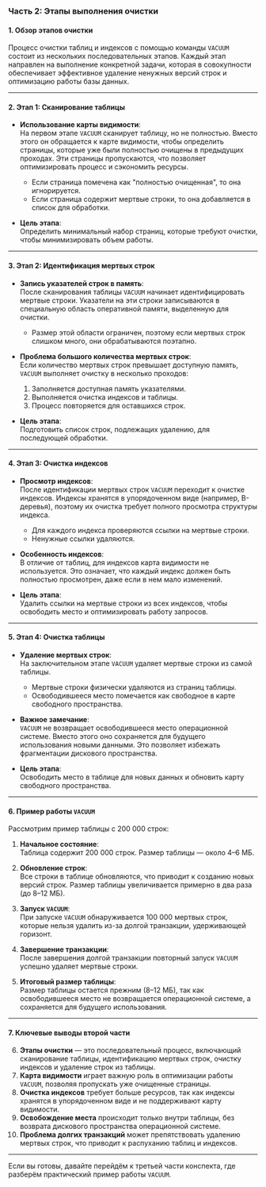 ### **Часть 2: Этапы выполнения очистки**

#### **1. Обзор этапов очистки**
Процесс очистки таблиц и индексов с помощью команды `VACUUM` состоит из нескольких последовательных этапов. Каждый этап направлен на выполнение конкретной задачи, которая в совокупности обеспечивает эффективное удаление ненужных версий строк и оптимизацию работы базы данных.

---

#### **2. Этап 1: Сканирование таблицы**
- **Использование карты видимости**:  
  На первом этапе `VACUUM` сканирует таблицу, но не полностью. Вместо этого он обращается к карте видимости, чтобы определить страницы, которые уже были полностью очищены в предыдущих проходах. Эти страницы пропускаются, что позволяет оптимизировать процесс и сэкономить ресурсы.  
  - Если страница помечена как "полностью очищенная", то она игнорируется.  
  - Если страница содержит мертвые строки, то она добавляется в список для обработки.

- **Цель этапа**:  
  Определить минимальный набор страниц, которые требуют очистки, чтобы минимизировать объем работы.

---

#### **3. Этап 2: Идентификация мертвых строк**
- **Запись указателей строк в память**:  
  После сканирования таблицы `VACUUM` начинает идентифицировать мертвые строки. Указатели на эти строки записываются в специальную область оперативной памяти, выделенную для очистки.  
  - Размер этой области ограничен, поэтому если мертвых строк слишком много, они обрабатываются поэтапно.  

- **Проблема большого количества мертвых строк**:  
  Если количество мертвых строк превышает доступную память, `VACUUM` выполняет очистку в несколько проходов:  
  1. Заполняется доступная память указателями.  
  2. Выполняется очистка индексов и таблицы.  
  3. Процесс повторяется для оставшихся строк.  

- **Цель этапа**:  
  Подготовить список строк, подлежащих удалению, для последующей обработки.

---

#### **4. Этап 3: Очистка индексов**
- **Просмотр индексов**:  
  После идентификации мертвых строк `VACUUM` переходит к очистке индексов. Индексы хранятся в упорядоченном виде (например, B-деревья), поэтому их очистка требует полного просмотра структуры индекса.  
  - Для каждого индекса проверяются ссылки на мертвые строки.  
  - Ненужные ссылки удаляются.  

- **Особенность индексов**:  
  В отличие от таблиц, для индексов карта видимости не используется. Это означает, что каждый индекс должен быть полностью просмотрен, даже если в нем мало изменений.  

- **Цель этапа**:  
  Удалить ссылки на мертвые строки из всех индексов, чтобы освободить место и оптимизировать работу запросов.

---

#### **5. Этап 4: Очистка таблицы**
- **Удаление мертвых строк**:  
  На заключительном этапе `VACUUM` удаляет мертвые строки из самой таблицы.  
  - Мертвые строки физически удаляются из страниц таблицы.  
  - Освободившееся место помечается как свободное в карте свободного пространства.  

- **Важное замечание**:  
  `VACUUM` не возвращает освободившееся место операционной системе. Вместо этого оно сохраняется для будущего использования новыми данными. Это позволяет избежать фрагментации дискового пространства.  

- **Цель этапа**:  
  Освободить место в таблице для новых данных и обновить карту свободного пространства.

---

#### **6. Пример работы `VACUUM`**
Рассмотрим пример таблицы с 200 000 строк:
1. **Начальное состояние**:  
   Таблица содержит 200 000 строк. Размер таблицы — около 4–6 МБ.  

2. **Обновление строк**:  
   Все строки в таблице обновляются, что приводит к созданию новых версий строк. Размер таблицы увеличивается примерно в два раза (до 8–12 МБ).  

3. **Запуск `VACUUM`**:  
   При запуске `VACUUM` обнаруживается 100 000 мертвых строк, которые нельзя удалить из-за долгой транзакции, удерживающей горизонт.  

4. **Завершение транзакции**:  
   После завершения долгой транзакции повторный запуск `VACUUM` успешно удаляет мертвые строки.  

5. **Итоговый размер таблицы**:  
   Размер таблицы остается прежним (8–12 МБ), так как освободившееся место не возвращается операционной системе, а сохраняется для будущего использования.

---

#### **7. Ключевые выводы второй части**
6. **Этапы очистки** — это последовательный процесс, включающий сканирование таблицы, идентификацию мертвых строк, очистку индексов и удаление строк из таблицы.  
7. **Карта видимости** играет важную роль в оптимизации работы `VACUUM`, позволяя пропускать уже очищенные страницы.  
8. **Очистка индексов** требует больше ресурсов, так как индексы хранятся в упорядоченном виде и не поддерживают карту видимости.  
9. **Освобождение места** происходит только внутри таблицы, без возврата дискового пространства операционной системе.  
10. **Проблема долгих транзакций** может препятствовать удалению мертвых строк, что приводит к распуханию таблиц и индексов.

---

Если вы готовы, давайте перейдём к третьей части конспекта, где разберём практический пример работы `VACUUM`.